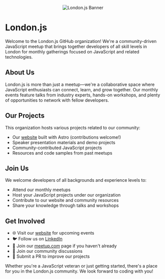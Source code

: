 <p align="center">
  <img title="London.js Monthly Meetup | #London.js" src="https://github.com/londonjs/website/blob/main/.github/profile/images/londonjsbanner.jpg" alt="London.js Banner"/>
</p>


# London.js

Welcome to the London.js GitHub organization! We're a community-driven JavaScript meetup that brings together developers of all skill levels in London for monthly gatherings focused on JavaScript and related technologies.

## About Us

London.js is more than just a meetup—we're a collaborative space where JavaScript enthusiasts can connect, learn, and grow together. Our monthly events feature talks from industry experts, hands-on workshops, and plenty of opportunities to network with fellow developers.

## Our Projects

This organization hosts various projects related to our community:

- Our [website](https://londonjs.com) built with Astro (contributions welcome!)
- Speaker presentation materials and demo projects
- Community-contributed JavaScript projects
- Resources and code samples from past meetups

## Join Us

We welcome developers of all backgrounds and experience levels to:

- Attend our monthly meetups
- Host your JavaScript projects under our organization
- Contribute to our website and community resources
- Share your knowledge through talks and workshops

## Get Involved

- 🌐 Visit our [website](https://londonjs.com) for upcoming events
- 🐦 Follow us on [LinkedIn](https://www.linkedin.com/company/london-js/)
- 📍  Join our [meetup.com](https://www.meetup.com/london-js) page if you haven't already
- 💬 Join our community discussions
- 📝 Submit a PR to improve our projects

Whether you're a JavaScript veteran or just getting started, there's a place for you in the London.js community. We look forward to coding with you!
